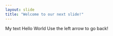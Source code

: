 ```yaml
---
layout: slide
title: "Welcome to our next slide!"
---
```

My text
Hello World
Use the left arrow to go back!
